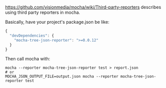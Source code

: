 https://github.com/visionmedia/mocha/wiki/Third-party-reporters describes using third party reporters in mocha.

Basically, have your project's package.json be like:

``` js
{
  "devDependencies": {
    "mocha-tree-json-reporter": ">=0.0.12"
  }
}
```

Then call mocha with:

```
mocha --reporter mocha-tree-json-reporter test > report.json
# or
MOCHA_JSON_OUTPUT_FILE=output.json mocha --reporter mocha-tree-json-reporter test
```

